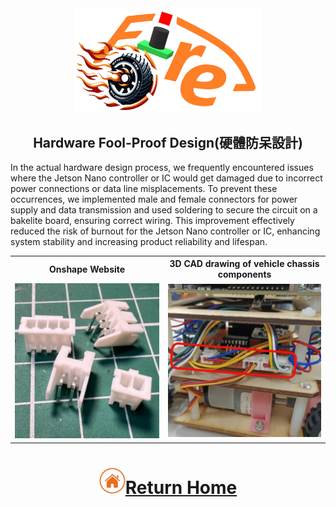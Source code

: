 <div align="center"><img src="../../other/img/logo.png" width="300" alt=" logo"></div>

## <div align="center">Hardware Fool-Proof Design(硬體防呆設計)</div>
<div align="center">


</div>

In the actual hardware design process, we frequently encountered issues where the Jetson Nano controller or IC would get damaged due to incorrect power connections or data line misplacements. To prevent these occurrences, we implemented male and female connectors for power supply and data transmission and used soldering to secure the circuit on a bakelite board, ensuring correct wiring. This improvement effectively reduced the risk of burnout for the Jetson Nano controller or IC, enhancing system stability and increasing product reliability and lifespan.
<div align=center>
<table>
<tr>
<th>Onshape Website </th>
<th>3D CAD drawing of vehicle chassis components</th>
</tr><tr>
<td><img src="./img/pin.jpg" width="450" alt="pin"></td> 
<td><img src="./img/ciruit.jpg" width="450" alt="ciruit"></td> 
</tr>
</table>
</div> 

# <div align="center">![HOME](../../other/img/home.png)[Return Home](../../)</div>  
